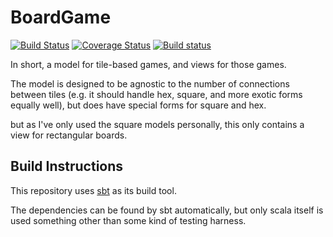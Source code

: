 # BoardGame
[![Build Status](https://travis-ci.org/rayrobdod/boardGame.svg?branch=master)](https://travis-ci.org/rayrobdod/json)
[![Coverage Status](https://coveralls.io/repos/rayrobdod/boardGame/badge.svg?branch=master&service=github)](https://coveralls.io/github/rayrobdod/boardGame?branch=master)
[![Build status](https://ci.appveyor.com/api/projects/status/vtv458lxe8cd54rv/branch/master?svg=true)](https://ci.appveyor.com/project/rayrobdod/boardgame/branch/master)

In short, a model for tile-based games, and views for those games.

The model is designed to be agnostic to the number of connections between tiles
(e.g. it should handle hex, square, and more exotic forms equally well), but
does have special forms for square and hex. 

but as I've only used the square models personally, this only contains a view
for rectangular boards.


## Build Instructions
This repository uses [sbt](http://www.scala-sbt.org/) as its build tool.

The dependencies can be found by sbt automatically, but only scala itself is
used something other than some kind of testing harness.


